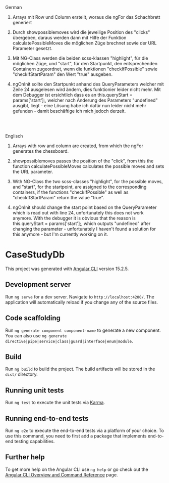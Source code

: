 German

1. Arrays mit Row und Column erstellt, woraus die ngFor das Schachbrett generiert

2. Durch showpossiblemoves wird die jeweilige Position des "clicks" übergeben, daraus werden dann mit Hilfe der Funktion calculatePossibleMoves die möglichen Züge brechnet sowie der URL Parameter gesetzt.

3. Mit NG-Class werden die beiden scss-klassen "highlight", für die möglichen Züge, und "start", für den Startpunkt, den entsprechenden Containern zugeordnet, wenn die funktionen "checkIfPossible" sowie "checkIfStartParam" den Wert "true" ausgeben.

4. ngOnInit sollte den Startpunkt anhand des QueryParameters welcher mit Zeile 24 ausgelesen wird ändern, dies funktionier leider nicht mehr. Mit dem Debugger ist ersichtlich dass es an this.queryStart = params['start'];, welcher nach Änderung des Parameters "undefined" ausgibt, liegt - eine Lösung habe ich dafür nun leider nicht mehr gefunden - damit beschäftige ich mich jedoch derzeit. <br>
<br>
<br>

Englisch
1. Arrays with row and column are created, from which the ngFor generates the chessboard.

2. showpossiblemoves passes the position of the "click", from this the function calculatePossibleMoves calculates the possible moves and sets the URL parameter.

3. With NG-Class the two scss-classes "highlight", for the possible moves, and "start", for the startpoint, are assigned to the corresponding containers, if the functions "checkIfPossible" as well as "checkIfStartParam" return the value "true".

4. ngOnInit should change the start point based on the QueryParameter which is read out with line 24, unfortunately this does not work anymore. With the debugger it is obvious that the reason is this.queryStart = params['start'];, which outputs "undefined" after changing the parameter - unfortunately I haven't found a solution for this anymore - but I'm currently working on it.



# CaseStudyDb

This project was generated with [Angular CLI](https://github.com/angular/angular-cli) version 15.2.5.

## Development server

Run `ng serve` for a dev server. Navigate to `http://localhost:4200/`. The application will automatically reload if you change any of the source files.

## Code scaffolding

Run `ng generate component component-name` to generate a new component. You can also use `ng generate directive|pipe|service|class|guard|interface|enum|module`.

## Build

Run `ng build` to build the project. The build artifacts will be stored in the `dist/` directory.

## Running unit tests

Run `ng test` to execute the unit tests via [Karma](https://karma-runner.github.io).

## Running end-to-end tests

Run `ng e2e` to execute the end-to-end tests via a platform of your choice. To use this command, you need to first add a package that implements end-to-end testing capabilities.

## Further help

To get more help on the Angular CLI use `ng help` or go check out the [Angular CLI Overview and Command Reference](https://angular.io/cli) page.
